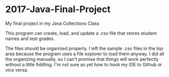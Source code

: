 # 2017-Java-Final-Project
My final project in my Java Collections Class

This program can create, load, and update a .csv file that stores student names and test grades.

The files should be organized properly.  I left the sample .csv files in the top area because the program uses a file explorer to load them anyway.  I did all the organizing manually, so I can't promise that things will work perfectly without a little fiddling.  I'm not sure as yet how to hook my IDE to Github or vice versa.
